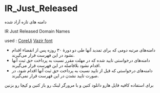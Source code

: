 # IR_Just_Released

دامنه های تازه آزاد شده 

IR Just Released Domain Names

used : 
[CoreUi](https://github.com/coreui "CoreUi")
[Vazir font](https://github.com/rastikerdar/vazir-font "Vazir font")

- دامنه‌های مرتبه دومی که برای تمدید آنها طی دو دورهٔ ۳۰ روزه پس از انقضاء اقدام نشود در این فهرست قرار می‌گیرند.
- دامنه‌های درخواستی تایید شده که در مهلت مقرر نسبت به پرداخت حق ثبت آنها اقدام نشود بلافاصله در این فهرست قرار می‌گیرند.
- دامنه‌های درخواستی که قبل از تایید نسبت به پرداخت حق ثبت آنها اقدام شود، در صورت تایید نشدن در این فهرست قرار نمی‌گیرند.

برای استفاده کافیه فایل هارو دانلود کنین و با مرورگر لینک رو باز کنین و کپچا رو بزنین
